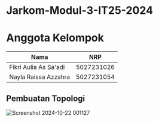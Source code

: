 # Jarkom-Modul-3-IT25-2024

# Anggota Kelompok
| Nama  | NRP  |
|----------|----------|
| Fikri Aulia As Sa'adi  | 5027231026 |
| Nayla Raissa Azzahra  | 5027231054 |

## Pembuatan Topologi
![Screenshot 2024-10-22 001127](https://github.com/user-attachments/assets/2d2e4640-061f-42fe-ab6a-130420cd3933)
